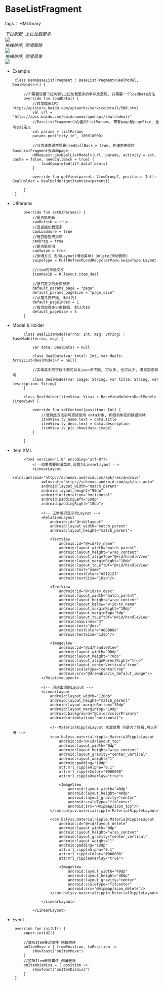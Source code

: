 # BaseListFragment

tags： HMLibrary

*下拉刷新, 上拉加载更多*   
![](https://github.com/bxcx/HMLibrary/blob/master/md/baseListFragment.gif)   
*拖拽排序, 侧滑删除*   
![](https://github.com/bxcx/HMLibrary/blob/master/md/baseListFragment_drag&delete.gif)   
*拖拽排序, 侧滑菜单*   
![](https://github.com/bxcx/HMLibrary/blob/master/md/baseListFragment_drag&layout.gif)   

 - Example
    
        class DemoBaseListFragment : BaseListFragment<DealModel, DealHolder>() {
    
            //不需要设置下拉刷新\上拉加载更多的事件及逻辑, 只需要一个loadData方法
            override fun loadData() {
                //百度糯米API http://apistore.baidu.com/apiworks/servicedetail/508.html
                val url = "http://apis.baidu.com/baidunuomi/openapi/searchdeals"
                //BaseListFragment中内置的listParams, 带有page和pageSize, 也可自行定义
                val params = listParams
                params.put("city_id", 100010000)
        
                //分页请求通常需要needCallBack = true, 在请求失败时BaseListFragment会自动page--
                HMRequest.go<DealListModel>(url, params, activity = act, cache = false, needCallBack = true) {
                    loadCompleted(it?.data?.deals)
                }

                override fun getView(parent: ViewGroup?, position: Int): DealHolder = DealHolder(getItemView(parent))
                
            }
        }

 - UIParams

            override fun setUIParams() {
                //是否能刷新
                canRefesh = true
                //是否能加载更多
                canLoadmore = true
                //是否能拖拽排序
                canDrag = true
                //是否能侧滑
                canSwipe = true
                //侧滑方式 支持Layout(滑动菜单) Delete(滑动删除)
                swipeType = PullRefreshLoadRecyclerView.SwipeType.Layout
        
                //item的布局文件
                itemResID = R.layout.item_deal
        
                //接口定义的分页参数
                default_params_page = "page"
                default_params_pageSize = "page_size"
                //从第几页开始, 默认为1
                default_pageIndex = 1
                //每页加载多少条数据, 默认为10
                default_pageSize = 5
            }

 - Model & Holder
        
            class DealListModel(errno: Int, msg: String) : BaseModel(errno, msg) {
        
                var data: DealData? = null
        
                class DealData(var total: Int, var deals: ArrayList<DealModel>? = null)
        
                //实体类中的字段个数可以与json中不同, 可以多, 也可以少, 满足需求即可
                class DealModel(var image: String, var title: String, var description: String)
            }
        
            class DealHolder(itemView: View) : BaseViewHolder<DealModel>(itemView) {
        
                override fun setContent(position: Int) {
                    //进到此方法后可直接使用 data对象, 即当前绑定的数据实体
                    itemView.tv_name.text = data.title
                    itemView.tv_desc.text = data.description
                    itemView.iv_pic.show(data.image)
                }
        
            }

 - Item XML
    
            <?xml version="1.0" encoding="utf-8"?>
                <!--如果需要侧滑菜单,设置为LinearLayout -->
                <LinearLayout
                    xmlns:android="http://schemas.android.com/apk/res/android"
                    xmlns:att="http://schemas.android.com/apk/res-auto"
                    android:layout_width="match_parent"
                    android:layout_height="90dp"
                    android:orientation="horizontal"
                    android:paddingLeft="10dp"
                    android:paddingRight="10dp">
                
                    <!-- 正常情况显示的Layout -->
                    <RelativeLayout
                        android:id="@+id/layout"
                        android:layout_width="match_parent"
                        android:layout_height="match_parent">
                
                        <TextView
                            android:id="@+id/tv_name"
                            android:layout_width="match_parent"
                            android:layout_height="wrap_content"
                            android:layout_alignTop="@+id/handleView"
                            android:layout_marginRight="10dp"
                            android:layout_toLeftOf="@+id/handleView"
                            android:text="name"
                            android:textColor="#212121"
                            android:textSize="16sp"/>
                
                        <TextView
                            android:id="@+id/tv_desc"
                            android:layout_width="match_parent"
                            android:layout_height="wrap_content"
                            android:layout_below="@+id/tv_name"
                            android:layout_marginRight="10dp"
                            android:layout_marginTop="5dp"
                            android:layout_toLeftOf="@+id/handleView"
                            android:maxLines="3"
                            android:text="desc"
                            android:textColor="#888888"
                            android:textSize="12sp"/>
                
                        <ImageView
                            android:id="@id/handleView"
                            android:layout_width="90dp"
                            android:layout_height="70dp"
                            android:layout_alignParentRight="true"
                            android:layout_centerVertical="true"
                            android:scaleType="centerCrop"
                            android:src="@drawable/iv_defalut_image"/>
                    </RelativeLayout>
                
                    <!-- 滑动出现的Layout -->
                    <LinearLayout
                        android:layout_width="120dp"
                        android:layout_height="match_parent"
                        android:layout_marginBottom="10dp"
                        android:layout_marginTop="10dp"
                        android:background="@color/colorPrimary"
                        android:orientation="horizontal">
                
                        <!--MaterialRippleLayout 水波效果 只是为了好看,可以不用 -->
                        <com.balysv.materialripple.MaterialRippleLayout
                            android:id="@+id/layout_top"
                            android:layout_width="0dp"
                            android:layout_height="wrap_content"
                            android:layout_gravity="center_vertical"
                            android:layout_weight="1"
                            android:padding="10dp"
                            att:mrl_rippleAlpha="0.1"
                            att:mrl_rippleColor="#000000"
                            att:mrl_rippleOverlay="true">
                
                            <ImageView
                                android:layout_width="40dp"
                                android:layout_height="40dp"
                                android:layout_gravity="center"
                                android:scaleType="fitCenter"
                                android:src="@mipmap/icon_top"/>
                        </com.balysv.materialripple.MaterialRippleLayout>
                
                        <com.balysv.materialripple.MaterialRippleLayout
                            android:id="@+id/layout_delete"
                            android:layout_width="0dp"
                            android:layout_height="wrap_content"
                            android:layout_gravity="center_vertical"
                            android:layout_weight="1"
                            android:padding="10dp"
                            att:mrl_rippleAlpha="0.1"
                            att:mrl_rippleColor="#000000"
                            att:mrl_rippleOverlay="true">
                
                            <ImageView
                                android:layout_width="40dp"
                                android:layout_height="40dp"
                                android:layout_gravity="center"
                                android:scaleType="fitCenter"
                                android:src="@mipmap/icon_delete"/>
                        </com.balysv.materialripple.MaterialRippleLayout>
                
                    </LinearLayout>
                
                </LinearLayout>

 - Event
 
        override fun initUI() {
            super.initUI()
            
            //监听Item移动事件 拖拽排序
            onItemMove = { fromPosition, toPosition ->
                showToast("onItemMove")
            }
            //监听Item删除事件 侧滑删除
            onItemDismiss = { position ->
                showToast("onItemDismiss")
            }
        }
